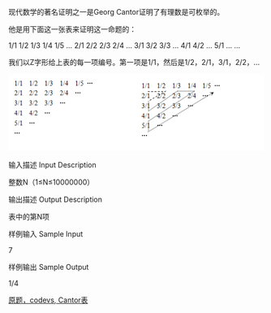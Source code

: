现代数学的著名证明之一是Georg Cantor证明了有理数是可枚举的。

他是用下面这一张表来证明这一命题的： 

1/1 1/2 1/3 1/4 1/5 … 2/1 2/2 2/3 2/4 … 3/1 3/2 3/3 … 4/1 4/2 … 5/1 … … 

我们以Z字形给上表的每一项编号。第一项是1/1，然后是1/2，2/1，3/1，2/2，…


![cantor](https://raw.githubusercontent.com/laiconglin/learn_algo/master/pro_004_cantor/cantor.png "cantor")

输入描述 Input Description

整数N（1≤N≤10000000）

输出描述 Output Description

表中的第N项

样例输入 Sample Input

7

样例输出 Sample Output

1/4

[原题，codevs, Cantor表](http://codevs.cn/problem/1083/)
